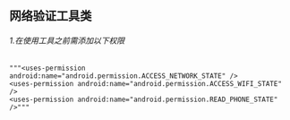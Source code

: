 网络验证工具类
---------
###### 1.在使用工具之前需添加以下权限
	"""<uses-permission android:name="android.permission.ACCESS_NETWORK_STATE" />
    <uses-permission android:name="android.permission.ACCESS_WIFI_STATE" />
    <uses-permission android:name="android.permission.READ_PHONE_STATE" />"""